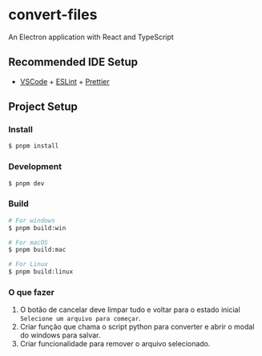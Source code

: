 # convert-files

An Electron application with React and TypeScript

## Recommended IDE Setup

- [VSCode](https://code.visualstudio.com/) + [ESLint](https://marketplace.visualstudio.com/items?itemName=dbaeumer.vscode-eslint) + [Prettier](https://marketplace.visualstudio.com/items?itemName=esbenp.prettier-vscode)

## Project Setup

### Install

```bash
$ pnpm install
```

### Development

```bash
$ pnpm dev
```

### Build

```bash
# For windows
$ pnpm build:win

# For macOS
$ pnpm build:mac

# For Linux
$ pnpm build:linux
```

### O que fazer

1. O botão de cancelar deve limpar tudo e voltar para o estado inicial `Selecione um arquivo para começar`.
2. Criar função que chama o script python para converter e abrir o modal do windows para salvar. 
3. Criar funcionalidade para remover o arquivo selecionado.
